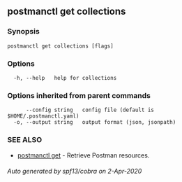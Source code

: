 ## postmanctl get collections



### Synopsis



```
postmanctl get collections [flags]
```

### Options

```
  -h, --help   help for collections
```

### Options inherited from parent commands

```
      --config string   config file (default is $HOME/.postmanctl.yaml)
  -o, --output string   output format (json, jsonpath)
```

### SEE ALSO

* [postmanctl get](postmanctl_get.md)	 - Retrieve Postman resources.

###### Auto generated by spf13/cobra on 2-Apr-2020
